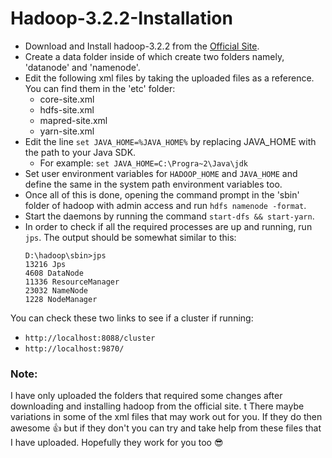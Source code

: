 # Hadoop-3.2.2-Installation

- Download and Install hadoop-3.2.2 from the [Official Site](https://hadoop.apache.org/releases.html).
- Create a data folder inside of which create two folders namely, 'datanode' and 'namenode'.
- Edit the following xml files by taking the uploaded files as a reference. You can find them in the 'etc' folder:
  - core-site.xml
  - hdfs-site.xml
  - mapred-site.xml
  - yarn-site.xml
- Edit the line ```set JAVA_HOME=%JAVA_HOME%``` by replacing JAVA_HOME with the path to your Java SDK.
    - For example: ```set JAVA_HOME=C:\Progra~2\Java\jdk```
- Set user environment variables for ```HADOOP_HOME``` and ```JAVA_HOME``` and define the same in the system path environment variables too.
- Once all of this is done, opening the command prompt in the 'sbin' folder of hadoop with admin access and run ```hdfs namenode -format```.
- Start the daemons by running the command ```start-dfs && start-yarn```.
- In order to check if all the required processes are up and running, run ```jps```. The output should be somewhat similar to this:
  ~~~ 
  D:\hadoop\sbin>jps
  13216 Jps
  4608 DataNode
  11336 ResourceManager
  23032 NameNode
  1228 NodeManager 
  ~~~
  
You can check these two links to see if a cluster if running:
- ``` http://localhost:8088/cluster ```
- ``` http://localhost:9870/ ```

### Note:
I have only uploaded the folders that required some changes after downloading and installing hadoop from the official site. t
There maybe variations in some of the xml files that may work out for you.
If they do then awesome 👍 but if they don't you can try and take help from these files that I have uploaded.
Hopefully they work for you too 😎
